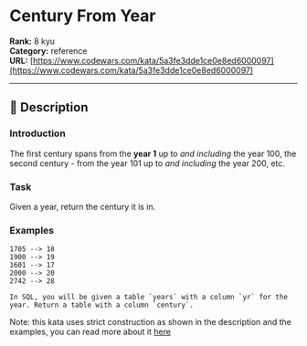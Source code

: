 # Century From Year

**Rank:** 8 kyu  
**Category:** reference  
**URL:** [https://www.codewars.com/kata/5a3fe3dde1ce0e8ed6000097](https://www.codewars.com/kata/5a3fe3dde1ce0e8ed6000097)

---

## 📝 Description

### Introduction

The first century spans from the **year 1** up to *and including* the year 100, the second century - from the year 101 up to *and including* the year 200, etc.


### Task

Given a year, return the century it is in.


### Examples

```
1705 --> 18
1900 --> 19
1601 --> 17
2000 --> 20
2742 --> 28
```

```if:sql
In SQL, you will be given a table `years` with a column `yr` for the year. Return a table with a column `century`.
```

Note: this kata uses strict construction as shown in the description and the examples, you can read more about it [here](https://en.wikipedia.org/wiki/Century)
